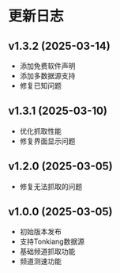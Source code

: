 # 更新日志

## v1.3.2 (2025-03-14)
- 添加免费软件声明
- 添加多数据源支持
- 修复已知问题

## v1.3.1 (2025-03-10)
- 优化抓取性能
- 修复界面显示问题

## v1.2.0 (2025-03-05)
- 修复无法抓取的问题

## v1.0.0 (2025-03-05)
- 初始版本发布
- 支持Tonkiang数据源
- 基础频道抓取功能
- 频道测速功能